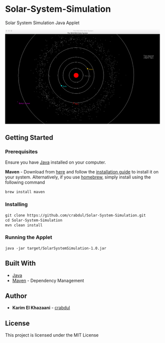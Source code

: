 # Solar-System-Simulation

Solar System Simulation Java Applet 

![Image of app](app.png)

## Getting Started

### Prerequisites

Ensure you have [Java](https://java.com/en/download/) installed on your computer. 

**Maven** - Download from [here](https://maven.apache.org/install.html) and follow the [installation guide](https://maven.apache.org/install.html) to install it on your system.
Alternatively, if you use [homebrew](https://brew.sh/), simply install using the following command

```
brew install maven
```

### Installing

```
git clone https://github.com/crabdul/Solar-System-Simulation.git
cd Solar-System-Simulation
mvn clean install 
```

### Running the Applet

```
java -jar target/SolarSystemSimulation-1.0.jar
```

## Built With

* [Java](https://java.com/en/download/)
* [Maven](https://maven.apache.org/) - Dependency Management

## Author

* **Karim El Khazaani** - [crabdul](https://github.com/crabdul)

## License

This project is licensed under the MIT License
